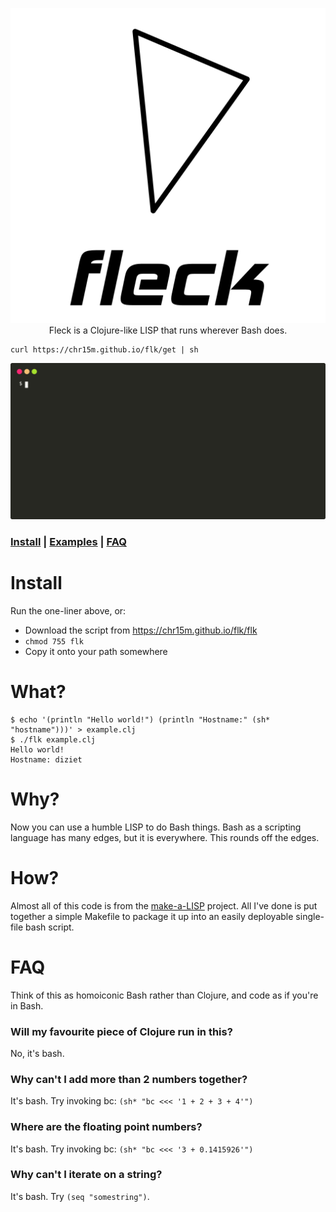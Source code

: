 <p align="center">
  <img src="doc/wordmark.svg?sanitize=true" alt="Fleck wordmark"><br/>
  Fleck is a Clojure-like LISP that runs wherever Bash does.
</p>

```shell
curl https://chr15m.github.io/flk/get | sh
```

<p align="center"><img src="doc/screencast.svg?sanitize=true" alt="Fleck screencast"></p>

### [Install](#install) | [Examples](./examples) | [FAQ](#faq)

# Install

Run the one-liner above, or:

 * Download the script from https://chr15m.github.io/flk/flk
 * `chmod 755 flk`
 * Copy it onto your path somewhere

# What?

```
$ echo '(println "Hello world!") (println "Hostname:" (sh* "hostname")))' > example.clj
$ ./flk example.clj
Hello world!
Hostname: diziet
```

# Why?

Now you can use a humble LISP to do Bash things. Bash as a scripting language has many edges, but it is everywhere. This rounds off the edges.

# How?

Almost all of this code is from the [make-a-LISP](https://github.com/kanaka/mal/) project. All I've done is put together a simple Makefile to package it up into an easily deployable single-file bash script.

# FAQ

Think of this as homoiconic Bash rather than Clojure, and code as if you're in Bash.

### Will my favourite piece of Clojure run in this?

No, it's bash.

### Why can't I add more than 2 numbers together?

It's bash. Try invoking bc: `(sh* "bc <<< '1 + 2 + 3 + 4'")`

### Where are the floating point numbers?

It's bash. Try invoking bc: `(sh* "bc <<< '3 + 0.1415926'")`

### Why can't I iterate on a string?

It's bash. Try `(seq "somestring")`.
